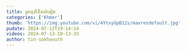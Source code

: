 ```yaml
---
title: ព្រហ្មលិខិតលំអៀង
categories: ['Khmer']
thumb: 'https://img.youtube.com/vi/4YtxyGpB12s/maxresdefault.jpg'
pudate: 2024-07-12T19:14:14
videos: 2024-07-13-19-13-33
author: tin-sokhavuth
---
```

